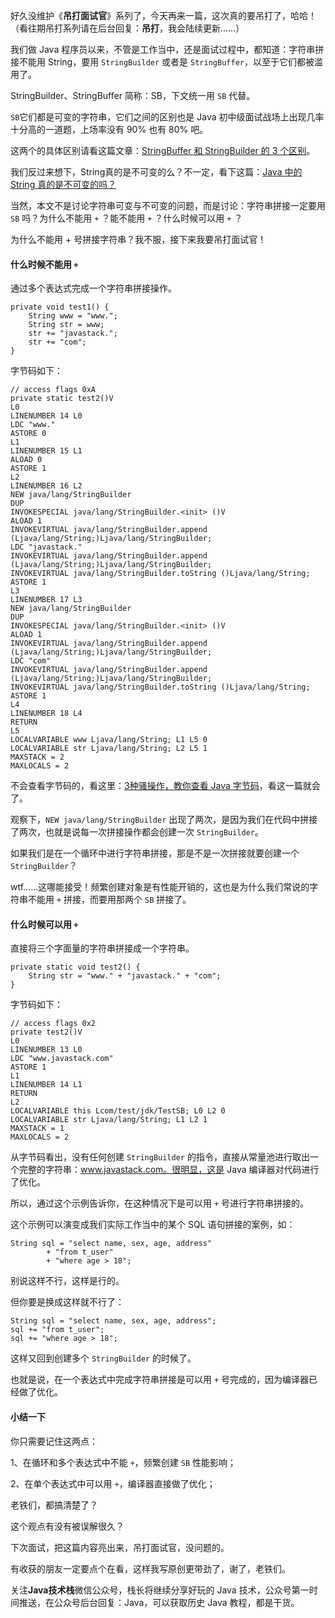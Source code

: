 好久没维护《**吊打面试官**》系列了，今天再来一篇，这次真的要吊打了，哈哈！（看往期吊打系列请在后台回复：**吊打**，我会陆续更新……）

我们做 Java 程序员以来，不管是工作当中，还是面试过程中，都知道：字符串拼接不能用 String，要用 `StringBuilder` 或者是 `StringBuffer`，以至于它们都被滥用了。

StringBuilder、StringBuffer 简称：SB，下文统一用 `SB` 代替。

`SB`它们都是可变的字符串，它们之间的区别也是 Java 初中级面试战场上出现几率十分高的一道题，上场率没有 90% 也有 80% 吧。

这两个的具体区别请看这篇文章：[StringBuffer 和 StringBuilder 的 3 个区别](https://mp.weixin.qq.com/s/Eeb9wa0DfUs9U5snahAJZQ)。

我们反过来想下，String真的是不可变的么？不一定，看下这篇：[Java 中的 String 真的是不可变的吗？](https://mp.weixin.qq.com/s/sLsCZ7T-GnkI6ZZXn22o-w)

当然，本文不是讨论字符串可变与不可变的问题，而是讨论：字符串拼接一定要用 `SB` 吗？为什么不能用 `+` ？能不能用 `+` ？什么时候可以用 `+` ？

为什么不能用 + 号拼接字符串？我不服，接下来我要吊打面试官！

#### 什么时候不能用 `+`

通过多个表达式完成一个字符串拼接操作。

```
private void test1() {
    String www = "www.";
    String str = www;
    str += "javastack.";
    str += "com";
}
```

字节码如下：

```
// access flags 0xA
private static test2()V
L0
LINENUMBER 14 L0
LDC "www."
ASTORE 0
L1
LINENUMBER 15 L1
ALOAD 0
ASTORE 1
L2
LINENUMBER 16 L2
NEW java/lang/StringBuilder
DUP
INVOKESPECIAL java/lang/StringBuilder.<init> ()V
ALOAD 1
INVOKEVIRTUAL java/lang/StringBuilder.append (Ljava/lang/String;)Ljava/lang/StringBuilder;
LDC "javastack."
INVOKEVIRTUAL java/lang/StringBuilder.append (Ljava/lang/String;)Ljava/lang/StringBuilder;
INVOKEVIRTUAL java/lang/StringBuilder.toString ()Ljava/lang/String;
ASTORE 1
L3
LINENUMBER 17 L3
NEW java/lang/StringBuilder
DUP
INVOKESPECIAL java/lang/StringBuilder.<init> ()V
ALOAD 1
INVOKEVIRTUAL java/lang/StringBuilder.append (Ljava/lang/String;)Ljava/lang/StringBuilder;
LDC "com"
INVOKEVIRTUAL java/lang/StringBuilder.append (Ljava/lang/String;)Ljava/lang/StringBuilder;
INVOKEVIRTUAL java/lang/StringBuilder.toString ()Ljava/lang/String;
ASTORE 1
L4
LINENUMBER 18 L4
RETURN
L5
LOCALVARIABLE www Ljava/lang/String; L1 L5 0
LOCALVARIABLE str Ljava/lang/String; L2 L5 1
MAXSTACK = 2
MAXLOCALS = 2
```

不会查看字节码的，看这里：[3种骚操作，教你查看 Java 字节码](https://mp.weixin.qq.com/s/bEEQf7bNik-rBPgK0uhjWg)，看这一篇就会了。

观察下，`NEW java/lang/StringBuilder` 出现了两次，是因为我们在代码中拼接了两次，也就是说每一次拼接操作都会创建一次 `StringBuilder`。

如果我们是在一个循环中进行字符串拼接，那是不是一次拼接就要创建一个 `StringBuilder`？

wtf……这哪能接受！频繁创建对象是有性能开销的，这也是为什么我们常说的字符串不能用 `+` 拼接，而要用那两个 `SB`  拼接了。

#### 什么时候可以用 `+`

直接将三个字面量的字符串拼接成一个字符串。

```
private static void test2() {
    String str = "www." + "javastack." + "com";
}
```

字节码如下：

```
// access flags 0x2
private test2()V
L0
LINENUMBER 13 L0
LDC "www.javastack.com"
ASTORE 1
L1
LINENUMBER 14 L1
RETURN
L2
LOCALVARIABLE this Lcom/test/jdk/TestSB; L0 L2 0
LOCALVARIABLE str Ljava/lang/String; L1 L2 1
MAXSTACK = 1
MAXLOCALS = 2
```

从字节码看出，没有任何创建 `StringBuilder` 的指令，直接从常量池进行取出一个完整的字符串：www.javastack.com。很明显，这是 Java 编译器对代码进行了优化。

所以，通过这个示例告诉你，在这种情况下是可以用 `+` 号进行字符串拼接的。

这个示例可以演变成我们实际工作当中的某个 SQL 语句拼接的案例，如：

```
String sql = "select name, sex, age, address"
        + "from t_user"
        + "where age > 18";
```

别说这样不行，这样是行的。

但你要是换成这样就不行了：

```
String sql = "select name, sex, age, address";
sql += "from t_user";
sql += "where age > 18";
```

这样又回到创建多个 `StringBuilder` 的时候了。

也就是说，在一个表达式中完成字符串拼接是可以用 `+` 号完成的，因为编译器已经做了优化。

#### 小结一下

你只需要记住这两点：

1、在循环和多个表达式中不能 `+`，频繁创建 `SB` 性能影响；

2、在单个表达式中可以用 `+`，编译器直接做了优化；

老铁们，都搞清楚了？

这个观点有没有被误解很久？

下次面试，把这篇内容亮出来，吊打面试官，没问题的。

有收获的朋友一定要点个在看，这样我写原创更带劲了，谢了，老铁们。

关注**Java技术栈**微信公众号，栈长将继续分享好玩的 Java 技术，公众号第一时间推送，在公众号后台回复：Java，可以获取历史 Java 教程，都是干货。